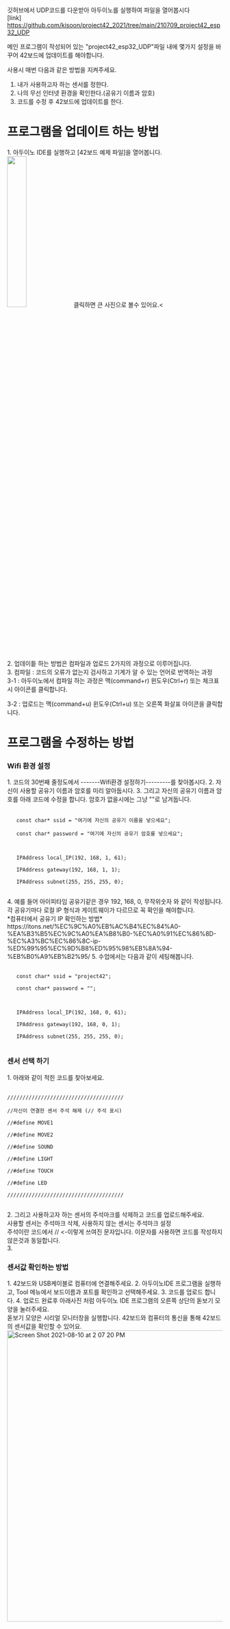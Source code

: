 깃허브에서 UDP코드를 다운받아 아두이노를 실행하여 파일을 열어봅시다<br>
[link] https://github.com/kisoon/project42_2021/tree/main/210709_project42_esp32_UDP

메인 프로그램이 작성되어 있는 "project42_esp32_UDP"파일 내에 몇가지 설정을 바꾸어 42보드에 업데이트를 해야합니다.

사용시 매번 다음과 같은 방법을 지켜주세요.
1. 내가 사용하고자 하는 센서를 정한다.
2. 나의 무선 인터넷 환경을 확인한다.(공유기 이름과 암호)
3. 코드를 수정 후 42보드에 업데이트를 한다.

<h1> 프로그램을 업데이트 하는 방법 </h1>
1. 아두이노 IDE를 실행하고 [42보드 예제 파일]을 열어봅니다.<br>
<img src="https://user-images.githubusercontent.com/113105/128593121-12906371-51cd-4527-9f5f-acab1c87c9e7.png" width="30%" height="30%"/> 클릭하면 큰 사진으로 볼수 있어요.<<br>
2. 업데이틑 하는 방법은 컴파일과 업로드 2가지의 과정으로 이루어집니다.<br>
3. 컴파일 : 코드의 오류가 없는지 검사하고 기계가 알 수 있는 언어로 번역하는 과정<br>
   3-1 : 아두이노에서 컴파일 하는 과정은 맥(command+r) 윈도우(Ctrl+r) 또는 체크표시 아이콘를 클릭합니다.<br>
   
   3-2 : 업로드는 맥(command+u) 윈도우(Ctrl+u) 또는 오른쪽 화살표 아이콘을 클릭합니다.<br>
   
   
   
<h1> 프로그램을 수정하는 방법 </h1>
<h3> Wifi 환경 설정 </h3>
1. 코드의 30번째 줄정도에서 -------Wifi환경 설정하기---------를 찾아봅시다.
2. 자신이 사용할 공유기 이름과 암호를 미리 알아둡시다.
3. 그리고 자신의 공유기 이름과 암호를 아래 코드에 수정을 합니다.
   암호가 없을시에는 그냥 ""로 남겨둡니다.
   <pre>
   <code>
   const char* ssid = "여기에 자신의 공유기 이름을 넣으세요";<br>
   const char* password = "여기에 자신의 공유기 암호를 넣으세요";<br>
<br>
   IPAddress local_IP(192, 168, 1, 61);<br>
   IPAddress gateway(192, 168, 1, 1);<br>
   IPAddress subnet(255, 255, 255, 0);<br>
</code></pre>
4. 예를 들어 아이피타임 공유기같은 경우 192, 168, 0, 무작위숫자 와 같이 작성됩니다.<br>
   각 공유기마다 로컬 IP 형식과 게이트웨이가 다르므로 꼭 확인을 해야합니다.
<br>
*컴퓨터에서 공유기 IP 확인하는 방법*<br>
https://itons.net/%EC%9C%A0%EB%AC%B4%EC%84%A0-%EA%B3%B5%EC%9C%A0%EA%B8%B0-%EC%A0%91%EC%86%8D-%EC%A3%BC%EC%86%8C-ip-%ED%99%95%EC%9D%B8%ED%95%98%EB%8A%94-%EB%B0%A9%EB%B2%95/
5. 수업에서는 다음과 같이 세팅해봅니다.
<pre>
   <code>
   const char* ssid = "project42";<br>
   const char* password = "";<br>
<br>
   IPAddress local_IP(192, 168, 0, 61);<br>
   IPAddress gateway(192, 168, 0, 1);<br>
   IPAddress subnet(255, 255, 255, 0);<br>
</code></pre>


<h3> 센서 선택 하기 </h3>
1. 아래와 같이 적힌 코드를 찾아보세요.
 <pre>
   <code>
//////////////////////////////////////<br>
//자신이 연결한 센서 주석 해제 (// 주석 표시)<br>
//#define MOVE1<br>
//#define MOVE2<br>
//#define SOUND<br>
//#define LIGHT<br>
//#define TOUCH<br>
//#define LED<br>
//////////////////////////////////////<br>
</code></pre>
2. 그리고 사용하고자 하는 센서의 주석마크를 삭제하고 코드를 업로드해주세요.<br>
   사용할 센서는 주석마크 삭제, 사용하지 않는 센서는 주석마크 설정<br>
   주석이란 코드에서 // <-이렇게 쓰여진 문자입니다. 이문자를 사용하면 코드를 작성하지 않은것과 동일합니다.<br>
3. 
<h3> 센서값 확인하는 방법 </h3>
1. 42보드와 USB케이블로 컴퓨터에 연결해주세요.
2. 아두이노IDE 프로그램을 실행하고, Tool 메뉴에서 보드이름과 포트를 확인하고 선택해주세요.
3. 코드를 업로드 합니다.
4. 업로드 완료후 아래사진 처럼 아두이노 IDE 프로그램의 오른쪽 상단의 돋보기 모양을 눌러주세요.<br>
   돋보기 모양은 시리얼 모니터창을 실행합니다. 42보드와 컴퓨터의 통신을 통해 42보드의 센서값을 확인할 수 있어요.
<img width="678" alt="Screen Shot 2021-08-10 at 2 07 20 PM" src="https://user-images.githubusercontent.com/113105/128811239-e21598ad-462c-46aa-a09b-9ec720ff837e.png">
